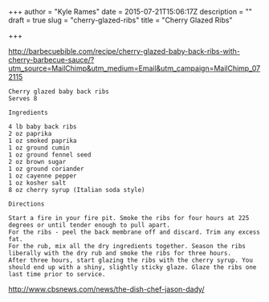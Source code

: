 +++
author = "Kyle Rames"
date = 2015-07-21T15:06:17Z
description = ""
draft = true
slug = "cherry-glazed-ribs"
title = "Cherry Glazed Ribs"

+++

http://barbecuebible.com/recipe/cherry-glazed-baby-back-ribs-with-cherry-barbecue-sauce/?utm_source=MailChimp&utm_medium=Email&utm_campaign=MailChimp_072115

```
Cherry glazed baby back ribs
Serves 8 

Ingredients 

4 lb baby back ribs
2 oz paprika
1 oz smoked paprika
1 oz ground cumin
1 oz ground fennel seed
2 oz brown sugar
1 oz ground coriander
1 oz cayenne pepper
1 oz kosher salt
8 oz cherry syrup (Italian soda style)

Directions 

Start a fire in your fire pit. Smoke the ribs for four hours at 225 degrees or until tender enough to pull apart.
For the ribs - peel the back membrane off and discard. Trim any excess fat.
For the rub, mix all the dry ingredients together. Season the ribs liberally with the dry rub and smoke the ribs for three hours.
After three hours, start glazing the ribs with the cherry syrup. You should end up with a shiny, slightly sticky glaze. Glaze the ribs one last time prior to service.
```

http://www.cbsnews.com/news/the-dish-chef-jason-dady/